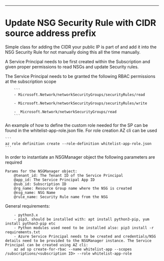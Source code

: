 ---
# Update NSG Security Rule with CIDR source address prefix


Simple class for adding the CIDR your public IP is part of and add it into the NSG Security Rule for not manually doing this all the time manually.                                                                                                                                 

A Service Principal needs to be first created within the Subscription and given proper permissions to read NSGs and update Security rules. 

The Service Principal needs to be granted the following RBAC permissions at the subscription scope

		```
		- Microsoft.Network/networkSecurityGroups/securityRules/read

		- Microsoft.Network/networkSecurityGroups/securityRules/write

		-  Microsoft.Network/networkSecurityGroups/read
		```


An example of how to define the custom role needed for the SP can be found in the whitelist-app-role.json file. For role creation AZ cli can be used

	```
	az role definition create --role-definition whitelist-app-role.json
	```

In order to instantiate an NSGManager object the following parameters are required

```
Params for the NSGManager object:                                                                                                                                   
	@tenant_id: The Tenant ID of the Service Principal                                                                                        
	@app_id: The Service Principal App ID                                                                                                     
	@sub_id: Subscription ID                                                                                                                  
	@rg_name: Resource Group name where the NSG is created                                                                                    
	@nsg_name: NSG Name                                                                                                                       
	@rule_name: Security Rule name from the NSG                                                                                               
```

General requirements:

```
	- python3.x 
	- pip3, should be installed with: apt install python3-pip, yum install python3-pip etc
	- Python modules used need to be installed also: pip3 install -r requirements.txt
	- Azure Service Principal needs to be created and credentials/NSG details need to be provided to the NSGManager instance. The Service Principal can be created using AZ cli:
	az ad sp create-for-rbac --name whitelist-app --scopes /subscriptions/<subscription ID> --role whitelist-app-role
```



